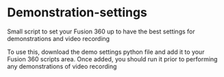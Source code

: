 # Demonstration-settings
Small script to set your Fusion 360 up to have the best settings for demonstrations and video recording

To use this, download the demo settings python file and add it to your Fusion 360 scripts area. 
Once added, you should run it prior to performing any demonstrations of video recording
